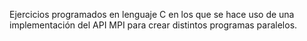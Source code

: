 Ejercicios programados en lenguaje C en los que se hace uso de una implementación del API MPI para crear distintos programas paralelos.

